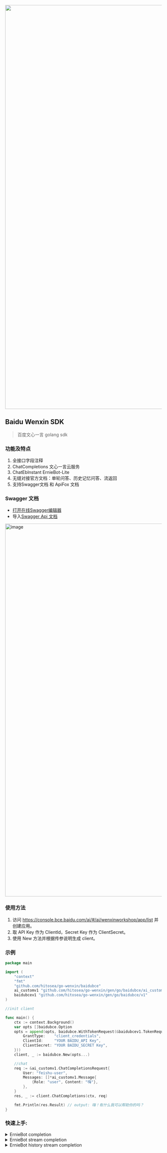 
<p align='center'>
    <img src='https://github.com/hitosea/go-wenxin/assets/50035229/84af1dfe-43c2-456b-85ce-52e787e034cb' alt='' width='1300'/>
</p>


## Baidu Wenxin SDK

> 百度文心一言 golang sdk 

### 功能及特点

1. 全接口字段注释
2. ChatCompletions 文心一言云服务
3. ChatEbInstant ErnieBot-Lite
4. 无缝对接官方文档：单轮问答、历史记忆问答、流返回
5. 支持Swagger文档 和 ApiFox 文档

### Swagger 文档
- [打开在线Swagger编辑器](https://editor.swagger.io/)
- 导入[Swagger Api 文档](./output/apis.swagger.yaml)
<img width="1200" alt="image" src="https://github.com/hitoseaMidJourney-Web/assets/50035229/cab8814a-468c-41ab-94a3-b067e528f147">

### 使用方法

1. 访问 https://console.bce.baidu.com/ai/#/ai/wenxinworkshop/app/list 并创建应用。
2. 取 API Key 作为 ClientId，Secret Key 作为 ClientSecret。
3. 使用 New 方法并根据传参说明生成 client。

### 示例

```go
package main

import (
	"context"
	"fmt"
	"github.com/hitosea/go-wenxin/baidubce"
	ai_customv1 "github.com/hitosea/go-wenxin/gen/go/baidubce/ai_custom/v1"
	baidubcev1 "github.com/hitosea/go-wenxin/gen/go/baidubce/v1"
)

//init client

func main() {
	ctx := context.Background()
	var opts []baidubce.Option
	opts = append(opts, baidubce.WithTokenRequest(&baidubcev1.TokenRequest{
		GrantType:    "client_credentials",
		ClientId:     "YOUR BAIDU_API Key",
		ClientSecret: "YOUR BAIDU_SECRET Key",
	}))
	client, _ := baidubce.New(opts...)

	//chat
	req := &ai_customv1.ChatCompletionsRequest{
		User: "feishu-user",
		Messages: []*ai_customv1.Message{
			{Role: "user", Content: "嗨"},
		},
	}
	res, _ := client.ChatCompletions(ctx, req)

	fmt.Println(res.Result) // output: 嗨！有什么我可以帮助你的吗？
}

```


### 快速上手:

<details>
<summary>ErnieBot completion</summary>

```go
package main

import (
	"context"
	"fmt"
	"github.com/hitosea/go-wenxin/baidubce"
	ai_customv1 "github.com/hitosea/go-wenxin/gen/go/baidubce/ai_custom/v1"
	baidubcev1 "github.com/hitosea/go-wenxin/gen/go/baidubce/v1"
)

//init client

func main() {
	ctx := context.Background()
	var opts []baidubce.Option
	opts = append(opts, baidubce.WithTokenRequest(&baidubcev1.TokenRequest{
		GrantType:    "client_credentials",
		ClientId:     "YOUR BAIDU_API Key",
		ClientSecret: "YOUR BAIDU_SECRET Key",
	}))
	client, _ := baidubce.New(opts...)

	//chat
	req := &ai_customv1.ChatCompletionsRequest{
		User: "feishu-user",
		Messages: []*ai_customv1.Message{
			{Role: "user", Content: "嗨"},
		},
	}
	res, _ := client.ChatCompletions(ctx, req)

	fmt.Println(res.Result) // output: 嗨！有什么我可以帮助你的吗？
}
```
</details>


<details>
<summary>ErnieBot stream completion</summary>

```go
package main

import (
	"context"
	"errors"
	"fmt"
	"github.com/hitosea/go-wenxin/baidubce"
	ai_customv1 "github.com/hitosea/go-wenxin/gen/go/baidubce/ai_custom/v1"
	baidubcev1 "github.com/hitosea/go-wenxin/gen/go/baidubce/v1"
	"io"
)

//init client

func main() {
	ctx := context.Background()
	var opts []baidubce.Option
	opts = append(opts, baidubce.WithTokenRequest(&baidubcev1.TokenRequest{
		GrantType:    "client_credentials",
		ClientId:     "YOUR BAIDU_API Key",
		ClientSecret: "YOUR BAIDU_SECRET Key",
	}))
	client, _ := baidubce.New(opts...)

	//chat
	req := &ai_customv1.ChatCompletionsRequest{
		Stream: true,
		Messages: []*ai_customv1.Message{
			{Role: "user",
				Content: "用鲁迅的口气写一封道歉信，给领导说对不起，我不该在会议上睡觉。200字左右"},
		},
	}
	stream, _ := client.ChatCompletionsStream(ctx, req)
	defer stream.CloseSend()
	for {
		response, err := stream.Recv()
		if errors.Is(err, io.EOF) {
			break
		}
		if err != nil {
			fmt.Println(err)
			break
		}
		fmt.Printf(response.Result)
	}

}

```
</details>


<details>
<summary>ErnieBot history stream completion</summary>

```go
package main

import (
	"context"
	"errors"
	"fmt"
	"github.com/hitosea/go-wenxin/baidubce"
	ai_customv1 "github.com/hitosea/go-wenxin/gen/go/baidubce/ai_custom/v1"
	baidubcev1 "github.com/hitosea/go-wenxin/gen/go/baidubce/v1"
	"io"
)

//init client

func main() {
	ctx := context.Background()
	var opts []baidubce.Option
	opts = append(opts, baidubce.WithTokenRequest(&baidubcev1.TokenRequest{
		GrantType:    "client_credentials",
		ClientId:     "YOUR BAIDU_API Key",
		ClientSecret: "YOUR BAIDU_SECRET Key",
	}))
	client, _ := baidubce.New(opts...)

	//chat
	req := &ai_customv1.ChatCompletionsRequest{
		Stream: true,
		Messages: []*ai_customv1.Message{
			{Role: "user", Content: "推荐三本书"},
			{Role: "assistant", Content: "1. 《活着》、《许三观卖血记》和《被掩埋的巨人》\n2. 《小王子》、《浮生六记》和《人类简史》\n3. 《百年孤独》、《查泰莱夫人的情人》和《1984》"},
			{Role: "user",
				Content: "从中选一本适合小朋友看的"},
		},
	}
	stream, _ := client.ChatCompletionsStream(ctx, req)
	defer stream.CloseSend()
	for {
		response, err := stream.Recv()
		if errors.Is(err, io.EOF) {
			break
		}
		if err != nil {
			fmt.Println(err)
			break
		}
		fmt.Printf(response.Result) //建议选择《小王子》一书，这本书的故事简单易懂，讲述了一个外星王子来到地球上的经历，以及他与一朵玫瑰、一只狐狸之间的奇遇。这本书的插图也很精美，有助于小朋友理解故事情节。此外，《小王子》一书中的寓言和哲理也对小朋友有一定启示作用，帮助他们理解人性
	}

}


```
</details>

